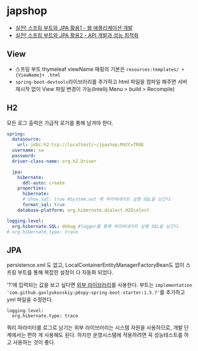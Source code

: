 # japshop

- [실전! 스프링 부트와 JPA 활용1 - 웹 애플리케이션 개발](https://www.inflearn.com/course/스프링부트-JPA-활용-1#)
- [실전! 스프링 부트와 JPA 활용2 - API 개발과 성능 최적화](https://www.inflearn.com/course/스프링부트-JPA-API개발-성능최적화#)



## View

- 스프링 부트 thymeleaf viewName 매핑의 기본은 `resources:templates/ +{ViewName}+ .html`
- `spring-boot-devtools`라이브러리를 추가하고 html 파일을 컴파일 해주면 서버 재시작 없이 View 파일 변경이 가능(Intellij Menu > build > Recompile)



## H2

모든 로그 출력은 가급적 로거를 통해 남겨야 한다.

```yaml
spring:
  datasource:
    url: jdbc:h2:tcp://localhost/~/jpashop;MVCC=TRUE
  username: sa
  password:
  driver-class-name: org.h2.Driver

  jpa:
    hibernate:
      ddl-auto: create
    properties:
      hibernate:
      # show_sql: true #System.out 에 하이버네이트 실행 SQL을 남긴다.
      format_sql: true
    database-platform: org.hibernate.dialect.H2Dialect

logging.level:
  org.hibernate.SQL: debug #logger를 통해 하이버네이트 실행 SQL을 남긴다.
# org.hibernate.type: trace
```



## JPA

persistence.xml 도 없고, LocalContainerEntityManagerFactoryBean도 없이 스프링 부트를 통해 복잡한 설정이 다 자동화 되었다. 

'?'에 입력되는 값을 보고 싶다면 [외부 라이브러리](https://github.com/gavlyukovskiy/spring-boot-data-source-decorator)를 사용한다.  부트는 `implementation 'com.github.gavlyukovskiy:p6spy-spring-boot-starter:1.5.7'`를 추가하고 yml 파일을 수정한다.

```
logging.level:
  org.hibernate.type: trace
```

쿼리 파라미터를 로그로 남기는 외부 라이브러리는 시스템 자원을 사용하므로, 개발 단계에서는 편하
게 사용해도 된다. 하지만 운영시스템에 적용하려면 꼭 성능테스트를 하고 사용하는 것이 좋다.

